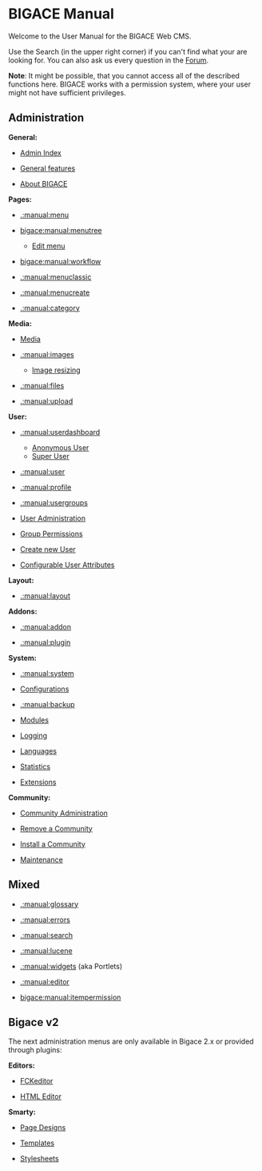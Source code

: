 # BIGACE Manual

Welcome to the User Manual for the BIGACE Web CMS.

Use the Search (in the upper right corner) if you can't find what your are looking for. You can also ask us every question in the [Forum](http://forum.bigace.de/).

**Note**: It might be possible, that you cannot access all of the described functions here. BIGACE works with a permission system, where your user might not have sufficient privileges.

## Administration

**General:**

*  [Admin Index](bigace/manual/index)

*  [General features](bigace/manual/features)

*  [About BIGACE](bigace/manual/about)

**Pages:**

*  [.:manual:menu](./manual/menu)

*  [bigace:manual:menutree](bigace/manual/menutree)
    * [Edit menu](bigace/manual/menuAttributes)

*  [bigace:manual:workflow](bigace/manual/workflow)

*  [.:manual:menuclassic](./manual/menuclassic)

*  [.:manual:menucreate](./manual/menucreate)

*  [.:manual:category](./manual/category)

**Media:**

*  [Media](./manual/media)

*  [.:manual:images](./manual/images)
     * [Image resizing](bigace/manual/imageresize)

*  [.:manual:files](./manual/files)

*  [.:manual:upload](./manual/upload)

**User:**

*  [.:manual:userdashboard](./manual/userdashboard)
    * [Anonymous User](bigace/manual/anonymous_user)
    * [Super User](bigace/manual/superuser) 

*  [.:manual:user](./manual/user)

*  [.:manual:profile](./manual/profile)

*  [.:manual:usergroups](./manual/usergroups)

*  [User Administration](./manual/useradmin)

*  [Group Permissions](./manual/grouppermission)

*  [Create new User](./manual/usercreate)

*  [Configurable User Attributes](./administration/userattributes)

**Layout:**

*  [.:manual:layout](./manual/layout)

**Addons:**

*  [.:manual:addon](./manual/addon)

*  [.:manual:plugin](./manual/plugin)

**System:**

*  [.:manual:system](./manual/system)

*  [Configurations](bigace/manual/configurations)

*  [.:manual:backup](./manual/backup)

*  [Modules](bigace/manual/itemmodul)

*  [Logging](bigace/manual/logging)

*  [Languages](bigace/manual/languages)

*  [Statistics](bigace/manual/statistic)

*  [Extensions](bigace/manual/updates)

**Community:**

*  [Community Administration](bigace/manual/community)

*  [Remove a Community](bigace/manual/communitydeinstall)

*  [Install a Community](bigace/manual/communityinstall)

*  [Maintenance](bigace/manual/maintenance)

## Mixed


*  [.:manual:glossary](./manual/glossary)

*  [.:manual:errors](./manual/errors)

*  [.:manual:search](./manual/search)

*  [.:manual:lucene](./manual/lucene)

*  [.:manual:widgets](./manual/widgets) (aka Portlets)

*  [.:manual:editor](./manual/editor)

*  [bigace:manual:itempermission](bigace/manual/itempermission)

## Bigace v2

The next administration menus are only available in Bigace 2.x or provided through plugins:

**Editors:**

*  [FСKeditor](bigace/manual/fckeditor)

*  [HTML Editor](bigace/manual/htmleditor)

**Smarty:**

*  [Page Designs](bigace/manual/design)

*  [Templates](bigace/manual/templates)

*  [Stylesheets](bigace/manual/stylesheet)

